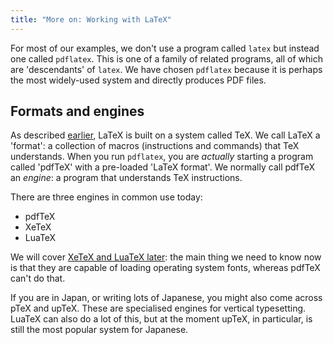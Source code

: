 ```yaml
---
title: "More on: Working with LaTeX"
---
```


For most of our examples, we don't use a program called `latex` but instead
one called `pdflatex`. This is one of a family of related programs, all
of which are 'descendants' of `latex`. We have chosen `pdflatex` because
it is perhaps the most widely-used system and directly produces PDF files.

## Formats and engines

As described [earlier](more-01), LaTeX is built on a system called TeX. We
call LaTeX a 'format': a collection of macros (instructions and commands) that
TeX understands. When you run `pdflatex`, you are _actually_ starting a
program called 'pdfTeX' with a pre-loaded 'LaTeX format'. We normally call
pdfTeX an _engine_: a program that understands TeX instructions.

There are three engines in common use today:

- pdfTeX
- XeTeX
- LuaTeX

We will cover [XeTeX and LuaTeX later](lesson-14): the main thing we need to
know now is that they are capable of loading operating system fonts, whereas
pdfTeX can't do that.

If you are in Japan, or writing lots of Japanese, you might also come across
pTeX and upTeX. These are specialised engines for vertical typesetting. LuaTeX
can also do a lot of this, but at the moment upTeX, in particular, is still
the most popular system for Japanese.
